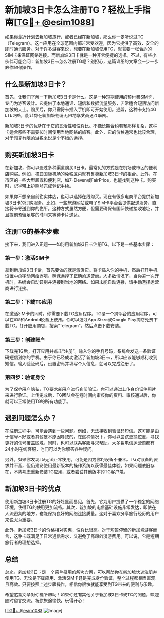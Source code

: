 # 新加坡3日卡怎么注册TG？轻松上手指南[[TG💪+ @esim1088](https://t.me/s/esim1088)]

如果你最近计划去新加坡旅行，或者已经在新加坡，那么你一定听说过TG（Telegram）。这个应用在全球范围内都非常受欢迎，因为它提供了高效、安全的即时通讯服务。对于许多游客来说，想要在新加坡使用TG，就需要一张合适的SIM卡来保证网络连接。而新加坡3日卡就是一种非常便捷的选择。不过，有些小伙伴可能会问：新加坡3日卡怎么注册TG呢？别担心，这篇详细的文章会一步一步教你如何操作。

## 什么是新加坡3日卡？

首先，让我们了解一下新加坡3日卡是什么。这是一种短期使用的预付费SIM卡，专门为游客设计。它提供了本地通话、短信和数据流量服务，非常适合短期访问新加坡的人士。购买后，你只需将卡插入手机即可开始使用。通常，这种卡支持4G LTE网络，能让你在新加坡畅游无阻地享受高速互联网。

新加坡3日卡的优势在于它的灵活性和性价比。不像长期合约套餐那样复杂，这种卡适合那些不需要长时间使用当地网络的旅客。此外，它的价格通常也比较合理，对于预算有限的游客来说是个不错的选择。

## 购买新加坡3日卡

在新加坡，你可以通过多种渠道购买3日卡。最常见的方式是在机场或市区的便利店购买。例如，樟宜国际机场的免税区内就有售卖新加坡3日卡的柜台。此外，在市区的一些大型超市和便利店，如7-Eleven或FairPrice，也能找到这种卡。购买时，记得带上护照以完成登记手续。

如果你不想亲自前往实体店，也可以选择在线购买。现在有很多电商平台提供新加坡3日卡的订购服务。比如，一些旅游网站或电子SIM卡平台会提供配送服务，直接将卡寄送到你的住所。这种方式虽然方便，但需要确保有国际快递接收地址，并且提前预留足够的时间来等待卡片送达。

## 注册TG的基本步骤

接下来，我们进入正题——如何用新加坡3日卡注册TG。以下是一些基本步骤：

### 第一步：激活SIM卡

拿到新加坡3日卡后，首先要做的就是激活它。将卡插入你的手机，然后打开手机设置中的移动网络选项，确保选择了正确的运营商。大多数情况下，当你第一次开机时，系统会自动识别并连接到当地的网络。如果未能自动连接，请手动选择运营商进行连接。

### 第二步：下载TG应用

在激活SIM卡的同时，你需要下载TG应用程序。TG是一个跨平台的应用程序，可以在iOS和Android设备上使用。你可以通过App Store或Google Play商店免费下载TG。打开应用商店，搜索“Telegram”，然后点击下载安装。

### 第三步：创建账户

下载完TG后，打开应用并点击“注册”。输入你的手机号码，系统会发送一条验证码短信到你的手机。由于你已经成功激活了新加坡3日卡，所以应该能够顺利收到短信。输入验证码后，设置密码并填写个人信息，就可以完成注册了。

### 第四步：验证身份

为了保护用户隐私，TG要求新用户进行身份验证。你可以通过上传身份证件照片来进行验证。上传完成后，TG团队会在短时间内审核你的资料。审核通过后，你就可以正常使用TG的所有功能了。

## 遇到问题怎么办？

在注册过程中，可能会遇到一些问题。例如，无法接收到验证码短信。这可能是由于信号不好或者其他技术原因导致的。在这种情况下，你可以尝试更换位置，寻找更好的信号覆盖区域。同时，也可以联系客服寻求帮助。大多数电信运营商都有24小时在线客服，他们可以为你解答各种疑问。

另外，如果你发现TG无法正常使用，可能是因为你的设备不兼容。TG对设备的要求并不高，但仍建议使用最新版本的操作系统以获得最佳体验。如果问题依旧存在，不妨考虑重新安装TG应用，或者尝试其他版本的TG客户端。

## 新加坡3日卡的优点

使用新加坡3日卡注册TG的好处显而易见。首先，它为用户提供了一个稳定的网络环境，使得TG的使用更加流畅。其次，新加坡的电信基础设施非常发达，即使在人流密集的地方，也能保持良好的网络连接质量。这对于喜欢分享旅行经历的用户来说尤为重要。

此外，新加坡3日卡的价格相对实惠，性价比很高。对于短暂停留的新加坡游客而言，这种卡既满足了日常通信需求，又避免了高昂的漫游费用。可以说，它是短期旅行者的理想选择。

## 总结

总之，新加坡3日卡是一个简单易用的解决方案，可以帮助你在新加坡快速注册并使用TG。无论是下载应用、激活SIM卡还是完成身份验证，整个过程都相当直观且高效。只要按照上述步骤操作，相信你很快就能享受到TG带来的便利与乐趣。

希望这篇文章对你有所帮助！如果你还有其他关于新加坡3日卡或TG的问题，欢迎随时留言交流。祝你旅途愉快，玩得开心！

[[TG💪+ @esim1088](https://t.me/s/esim1088) ![Image](https://i.postimg.cc/4NQfJmqS/Snipaste-2025-05-13-00-14-12.png)]